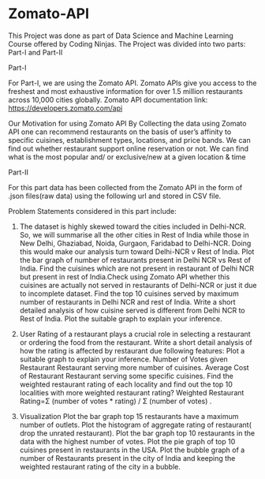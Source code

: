 # Zomato-API

This Project was done as part of Data Science and Machine Learning Course offered by Coding Ninjas. The Project was divided into two parts: Part-I and Part-II

Part-I

For Part-I, we are using the Zomato API.
Zomato APIs give you access to the freshest and most exhaustive information for over 1.5 million restaurants across 10,000 cities globally.
Zomato API documentation link: https://developers.zomato.com/api

Our Motivation for using Zomato API
By Collecting the data using Zomato API one can recommend restaurants on the basis of user’s affinity to specific cuisines, establishment types, locations, and price bands.
We can find out whether restaurant support online reservation or not.
We can find what is the most popular and/ or exclusive/new at a given location & time

Part-II

For this part data has been collected from the Zomato API in the form of .json files(raw data) using the following url and stored in CSV file.

Problem Statements considered in this part include:

1. The dataset is highly skewed toward the cities included in Delhi-NCR. So, we will summarise all the other cities in Rest of India while those in New Delhi, Ghaziabad, Noida, Gurgaon, Faridabad to Delhi-NCR. Doing this would make our analysis turn toward Delhi-NCR v Rest of India.
Plot the bar graph of number of restaurants present in Delhi NCR vs Rest of India.
Find the cuisines which are not present in restaurant of Delhi NCR but present in rest of India.Check using Zomato API whether this cuisines are actually not served in restaurants of Delhi-NCR or just it due to incomplete dataset.
Find the top 10 cuisines served by maximum number of restaurants in Delhi NCR and rest of India.
Write a short detailed analysis of how cuisine served is different from Delhi NCR to Rest of India. Plot the suitable graph to explain your inference.


2. User Rating of a restaurant plays a crucial role in selecting a restaurant or ordering the food from the restaurant.
Write a short detail analysis of how the rating is affected by restaurant due following features: Plot a suitable graph to explain your inference.
Number of Votes given Restaurant
Restaurant serving more number of cuisines.
Average Cost of Restaurant
Restaurant serving some specific cuisines.
Find the weighted restaurant rating of each locality and find out the top 10 localities with more weighted restaurant rating?
Weighted Restaurant Rating=Σ (number of votes * rating) / Σ (number of votes) .


3. Visualization
Plot the bar graph top 15 restaurants have a maximum number of outlets.
Plot the histogram of aggregate rating of restaurant( drop the unrated restaurant).
Plot the bar graph top 10 restaurants in the data with the highest number of votes.
Plot the pie graph of top 10 cuisines present in restaurants in the USA.
Plot the bubble graph of a number of Restaurants present in the city of India and keeping the weighted restaurant rating of the city in a bubble.



